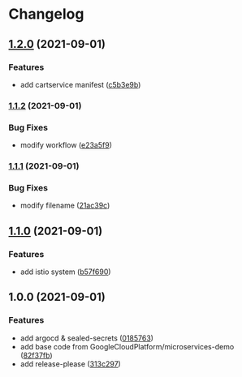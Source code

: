 # Changelog

## [1.2.0](https://www.github.com/nyuta01/argocd-demo/compare/v1.1.2...v1.2.0) (2021-09-01)


### Features

* add cartservice manifest ([c5b3e9b](https://www.github.com/nyuta01/argocd-demo/commit/c5b3e9b6a38586f14cd38caf32bca60133809d36))

### [1.1.2](https://www.github.com/nyuta01/argocd-demo/compare/v1.1.1...v1.1.2) (2021-09-01)


### Bug Fixes

* modify workflow ([e23a5f9](https://www.github.com/nyuta01/argocd-demo/commit/e23a5f9f53cdb7b45e37033f3959d3b2a8c65ac8))

### [1.1.1](https://www.github.com/nyuta01/argocd-demo/compare/v1.1.0...v1.1.1) (2021-09-01)


### Bug Fixes

* modify filename ([21ac39c](https://www.github.com/nyuta01/argocd-demo/commit/21ac39cd021473122f10b4bf3f883ce49873506c))

## [1.1.0](https://www.github.com/nyuta01/argocd-demo/compare/v1.0.0...v1.1.0) (2021-09-01)


### Features

* add istio system ([b57f690](https://www.github.com/nyuta01/argocd-demo/commit/b57f69096450c3f7d8b1a5a8918c6334cfd35206))

## 1.0.0 (2021-09-01)


### Features

* add argocd & sealed-secrets ([0185763](https://www.github.com/nyuta01/argocd-demo/commit/0185763f60d104507a82f17127529f660b3b91bd))
* add base code from GoogleCloudPlatform/microservices-demo ([82f37fb](https://www.github.com/nyuta01/argocd-demo/commit/82f37fbe1b773d07e8a0c39312f80377d0010cc2))
* add release-please ([313c297](https://www.github.com/nyuta01/argocd-demo/commit/313c297e6c79af257f399c9b415d932ed313dddb))
